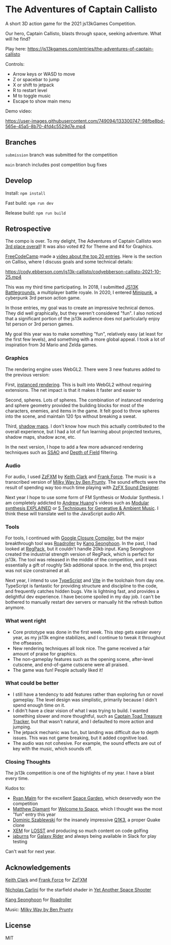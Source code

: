 # The Adventures of Captain Callisto

A short 3D action game for the 2021 js13kGames Competition.

Our hero, Captain Callisto, blasts through space, seeking adventure. What will he find?

Play here: <https://js13kgames.com/entries/the-adventures-of-captain-callisto>

Controls:
* Arrow keys or WASD to move
* Z or spacebar to jump
* X or shift to jetpack
* R to restart level
* M to toggle music
* Escape to show main menu

Demo video:

https://user-images.githubusercontent.com/749094/133300747-98fbe8bd-565e-45a5-8b70-4fd4c5529d7e.mp4

## Branches

`submission` branch was submitted for the competition

`main` branch includes post competition bug fixes

## Develop

Install: `npm install`

Fast build: `npm run dev`

Release build: `npm run build`

## Retrospective

The compo is over. To my delight, The Adventures of Captain Callisto won [3rd place overall](https://2021.js13kgames.com/#winners)! It was also voted #2 for Theme and #4 for Graphics.

[FreeCodeCamp](https://www.freecodecamp.org/) made a [video about the top 20 entries](https://www.freecodecamp.org/news/20-award-winning-javascript-games-js13kgames-2021-winners/). Here is the section on Calliso, where I discuss goals and some technical details:

https://cody.ebberson.com/js13k-callisto/codyebberson-callisto-2021-10-25.mp4

This was my third time participating. In 2018, I submitted [JS13K Battlegrounds](https://github.com/codyebberson/js13k-battlegrounds), a multiplayer battle royale. In 2020, I entered [Minipunk](https://github.com/codyebberson/js13k-minipunk), a cyberpunk 3rd person action game.

In those entries, my goal was to create an impressive technical demos. They did well graphically, but they weren't considered "fun". I also noticed that a significant portion of the js13k audience does not particularly enjoy 1st person or 3rd person games.

My goal this year was to make something "fun", relatively easy (at least for the first few levels), and something with a more global appeal. I took a lot of inspiration from 3d Mario and Zelda games.

### Graphics

The rendering engine uses WebGL2. There were 3 new features added to the previous version:

First, [instanced rendering](https://webgl2fundamentals.org/webgl/lessons/webgl-instanced-drawing.html). This is built into WebGL2 without requiring extensions. The net impact is that it makes it faster and easier to

Second, spheres. Lots of spheres. The combination of instanced rendering and sphere geometry provided the building blocks for most of the characters, enemies, and items in the game. It felt good to throw spheres into the scene, and maintain 120 fps without breaking a sweat.

Third, [shadow maps](https://webgl2fundamentals.org/webgl/lessons/webgl-shadows.html). I don't know how much this actually contributed to the overall experience, but I had a lot of fun learning about projected textures, shadow maps, shadow acne, etc.

In the next version, I hope to add a few more advanced rendering techniques such as [SSAO](https://en.wikipedia.org/wiki/Screen_space_ambient_occlusion) and [Depth of Field](https://en.wikipedia.org/wiki/Depth_of_field) filtering.

### Audio

For audio, I used [ZzFXM](https://keithclark.github.io/ZzFXM/) by [Keith Clark](https://twitter.com/keithclarkcouk) and [Frank Force](https://twitter.com/KilledByAPixel). The music is a transcribed version of [Milky Way by Ben Prunty](https://benprunty.bandcamp.com/track/milkyway-explore). The sound effects were the result of spending way too much time playing with [ZzFX Sound Designer](https://killedbyapixel.github.io/ZzFX/).

Next year I hope to use some form of FM Synthesis or Modular Synthesis. I am completely addicted to [Andrew Huang](https://www.youtube.com/channel/UCdcemy56JtVTrsFIOoqvV8g)'s videos such as [Modular synthesis EXPLAINED](https://www.youtube.com/watch?v=cWslSTTkiFU) or [5 Techniques for Generative & Ambient Music](https://www.youtube.com/watch?v=uNz1XfVfJak). I think these will translate well to the JavaScript audio API.

### Tools

For tools, I continued with [Google Closure Compiler](https://github.com/google/closure-compiler), but the major breakthrough tool was [Roadroller](https://lifthrasiir.github.io/roadroller/) by [Kang Seonghoon](https://mearie.org/). In the past, I had looked at [RegPack](https://siorki.github.io/regPack.html), but it couldn't handle 20kb input. Kang Seonghoon created the industrial strength version of RegPack, which is perfect for js13k. The tool was released in the middle of the competition, and it was essentially a gift of roughly 5kb additional space. In the end, this project was not size constrained at all.

Next year, I intend to use [TypeScript](https://www.typescriptlang.org/) and [Vite](https://vitejs.dev/) in the toolchain from day one. TypeScript is fantastic for providing structure and discipline to the code, and frequently catches hidden bugs. Vite is lightning fast, and provides a delightful dev experience. I have become spoiled in my day job. I can't be bothered to manually restart dev servers or manually hit the refresh button anymore.

### What went right

* Core prototype was done in the first week. This step gets easier every year, as my js13k engine stabilizes, and I continue to tweak it throughout the offseason.
* New rendering techniques all look nice. The game received a fair amount of praise for graphics.
* The non-gameplay features such as the opening scene, after-level cutscene, and end-of-game cutscene were all praised.
* The game was fun! People actually liked it!

### What could be better

* I still have a tendency to add features rather than exploring fun or novel gameplay. The level design was simplistic, primarily because I didn't spend enough time on it.
* I didn't have a clear vision of what I was trying to build. I wanted something slower and more thoughtful, such as [Captain Toad Treasure Tracker](https://www.nintendo.com/store/products/captain-toad-treasure-tracker-switch/), but that wasn't natural, and I defaulted to more action and jumping.
* The jetpack mechanic was fun, but landing was difficult due to depth issues. This was not game breaking, but it added cognitive load.
* The audio was not cohesive. For example, the sound effects are out of key with the music, which sounds off.

### Closing Thoughts

The js13k competition is one of the highlights of my year. I have a blast every time.

Kudos to:
* [Ryan Malm](https://twitter.com/ryanmalm) for the excellent [Space Garden](https://js13kgames.com/entries/space-garden), which deservedly won the competition
* [Matthew Diamant](https://twitter.com/lawofdemeter) for [Welcome to Space](https://js13kgames.com/entries/welcome-to-space), which I thought was the most "fun" entry this year
* [Dominic Szablewski](https://phoboslab.org/) for the insanely impressive [Q1K3](https://js13kgames.com/entries/q1k3), a proper Quake clone
* [XEM](https://xem.github.io/) for [LOSST](https://js13kgames.com/entries/lossst-a-snake-in-space) and producing so much content on code golfing
* [jaburns](https://jaburns.net/) for [Galaxy Rider](https://js13kgames.com/entries/galaxy-rider) and always being available in Slack for play testing

Can't wait for next year.

## Acknowledgements

[Keith Clark](https://twitter.com/keithclarkcouk) and [Frank Force](https://twitter.com/KilledByAPixel) for [ZzFXM](https://keithclark.github.io/ZzFXM/)

[Nicholas Carlini](https://nicholas.carlini.com/) for the starfield shader in [Yet Another Space Shooter](https://github.com/carlini/js13k2020-yet-another-space-shooter)

[Kang Seonghoon](https://mearie.org/) for [Roadroller](https://lifthrasiir.github.io/roadroller/)

Music: [Milky Way by Ben Prunty](https://benprunty.bandcamp.com/track/milkyway-explore)

## License

MIT
